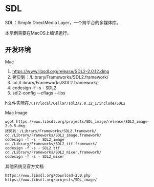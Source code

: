 # SDL

SDL：Simple DirectMedia Layer，一个跨平台的多媒体库。

本示例需要在MacOS上编译运行。

## 开发环境


Mac

1. https://www.libsdl.org/release/SDL2-2.0.12.dmg
1. 拷贝到：/Library/Frameworks/SDL2.framework/
1. cd /Library/Frameworks/SDL2.framework/;
1. codesign -f -s - SDL2
1. sdl2-config --cflags --libs

h文件实际在`/usr/local/Cellar/sdl2/2.0.12_1/include/SDL2`

Mac Image

```
wget https://www.libsdl.org/projects/SDL_image/release/SDL2_image-2.0.5.dmg
拷贝到：/Library/Frameworks/SDL2.framework/
cd /Library/Frameworks/SDL2_image.framework/
codesign -f -s - SDL2_image
cd /Library/Frameworks/SDL2_ttf.framework/
codesign -f -s - SDL2_ttf
cd /Library/Frameworks/SDL2_mixer.framework/
codesign -f -s - SDL2_mixer
```


其他系统见官方文档

    https://www.libsdl.org/download-2.0.php
    https://www.libsdl.org/projects/SDL_image/